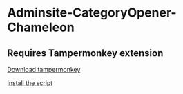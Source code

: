 # Adminsite-CategoryOpener-Chameleon
## Requires Tampermonkey extension
[Download tampermonkey](https://www.tampermonkey.net/)

[Install the script](https://github.com/Lovasz-Akos/Adminsite-CategoryOpener-Chameleon/raw/master/adminsite.user.js)
